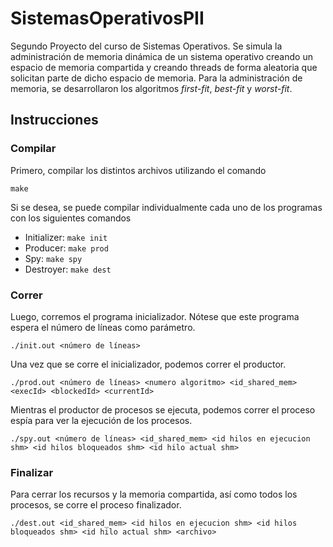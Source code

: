 # SistemasOperativosPII
Segundo Proyecto del curso de Sistemas Operativos. Se simula la administración de memoria dinámica de un sistema operativo creando un espacio de memoria compartida y creando threads de forma aleatoria que solicitan parte de dicho espacio de memoria. Para la administración de memoria, se desarrollaron los algoritmos *first-fit*, *best-fit* y *worst-fit*.


## Instrucciones
### Compilar
Primero, compilar los distintos archivos utilizando el comando

`make`

Si se desea, se puede compilar individualmente cada uno de los programas con los siguientes comandos
* Initializer: `make init`
* Producer: `make prod`
* Spy: `make spy`
* Destroyer: `make dest`

### Correr

Luego, corremos el programa inicializador. Nótese que este programa espera el número de líneas como parámetro.

`./init.out <número de líneas>`

Una vez que se corre el inicializador, podemos correr el productor.

`./prod.out <número de líneas> <numero algoritmo> <id_shared_mem> <execId> <blockedId> <currentId>`

Mientras el productor de procesos se ejecuta, podemos correr el proceso espía para ver la ejecución de los procesos.

`./spy.out <número de líneas> <id_shared_mem> <id hilos en ejecucion shm> <id hilos bloqueados shm> <id hilo actual shm>`

### Finalizar

Para cerrar los recursos y la memoria compartida, así como todos los procesos, se corre el proceso finalizador.

`./dest.out <id_shared_mem> <id hilos en ejecucion shm> <id hilos bloqueados shm> <id hilo actual shm> <archivo> `
